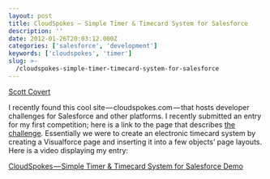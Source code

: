 ```yaml
---
layout: post
title: CloudSpokes — Simple Timer & Timecard System for Salesforce
description: ''
date: 2012-01-26T20:03:12.000Z
categories: ['salesforce', 'development']
keywords: ['cloudspokes', 'timer']
slug: >-
  /cloudspokes-simple-timer-timecard-system-for-salesforce
---
```


[Scott
Covert](https://www.tython.co/)

I recently found this cool site — cloudspokes.com — that hosts developer challenges for Salesforce and other platforms. I recently submitted an entry for my first competition; here is a link to the page that describes [the challenge](http://www.cloudspokes.com/challenges/1358 "CloudSpokes Challenge"). Essentially we were to create an electronic timecard system by creating a Visualforce page and inserting it into a few objects’ page layouts. Here is a video displaying my entry:

[CloudSpokes — Simple Timer & Timecard System for Salesforce Demo](http://screencast.com/t/S6nsn3yBEdU0 "CloudSpokes - Simple Timer & Timecard System for Salesforce")